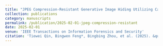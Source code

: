 ```yaml
---
title: "JPEG Compression-Resistant Generative Image Hiding Utilizing Cascaded Invertible Networks"
collection: publications
category: manuscripts
permalink: /publication/2025-02-01-jpeg-compression-resistant
date: 2025-02-01
venue: 'IEEE Transactions on Information Forensics and Security'
citation: 'Tiewei Qin, Bingwen Feng*, Bingbing Zhou, et al. (2025). &quot;JPEG Compression-Resistant Generative Image Hiding Utilizing Cascaded Invertible Networks.&quot; <i>IEEE Transactions on Information Forensics and Security</i>.'
---
```

